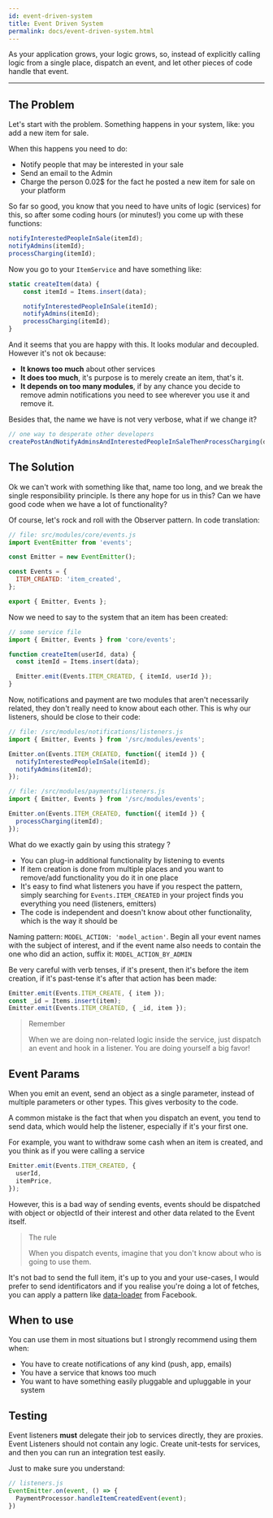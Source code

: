```yaml
---
id: event-driven-system
title: Event Driven System
permalink: docs/event-driven-system.html
---
```


As your application grows, your logic grows, so, instead of explicitly calling logic from a single place, dispatch an event, and let other pieces of code handle that event.

---

## The Problem

Let's start with the problem. Something happens in your system, like: you add a new item for sale.

When this happens you need to do:

- Notify people that may be interested in your sale
- Send an email to the Admin
- Charge the person 0.02$ for the fact he posted a new item for sale on your platform

So far so good, you know that you need to have units of logic (services) for this, so after some coding hours (or minutes!) you come up with these functions:

```js
notifyInterestedPeopleInSale(itemId);
notifyAdmins(itemId);
processCharging(itemId);
```

Now you go to your `ItemService` and have something like:

```js
static createItem(data) {
    const itemId = Items.insert(data);

    notifyInterestedPeopleInSale(itemId);
    notifyAdmins(itemId);
    processCharging(itemId);
}
```

And it seems that you are happy with this. It looks modular and decoupled. However it's not ok because:

- **It knows too much** about other services
- **It does too much**, it's purpose is to merely create an item, that's it.
- **It depends on too many modules**, if by any chance you decide to remove admin notifications you need to see wherever you use it and remove it.

Besides that, the name we have is not very verbose, what if we change it?

```js
// one way to desperate other developers
createPostAndNotifyAdminsAndInterestedPeopleInSaleThenProcessCharging(data);
```

## The Solution

Ok we can't work with something like that, name too long, and we break the single responsibility principle.
Is there any hope for us in this? Can we have good code when we have a lot of functionality?

Of course, let's rock and roll with the Observer pattern.
In code translation:

```js
// file: src/modules/core/events.js
import EventEmitter from 'events';

const Emitter = new EventEmitter();

const Events = {
  ITEM_CREATED: 'item_created',
};

export { Emitter, Events };
```

Now we need to say to the system that an item has been created:

```js
// some service file
import { Emitter, Events } from 'core/events';

function createItem(userId, data) {
  const itemId = Items.insert(data);

  Emitter.emit(Events.ITEM_CREATED, { itemId, userId });
}
```

Now, notifications and payment are two modules that aren't necessarily related, they don't really need to know about each other. This is why our listeners, should be close to their code:

```js
// file: /src/modules/notifications/listeners.js
import { Emitter, Events } from '/src/modules/events';

Emitter.on(Events.ITEM_CREATED, function({ itemId }) {
  notifyInterestedPeopleInSale(itemId);
  notifyAdmins(itemId);
});
```

```js
// file: /src/modules/payments/listeners.js
import { Emitter, Events } from '/src/modules/events';

Emitter.on(Events.ITEM_CREATED, function({ itemId }) {
  processCharging(itemId);
});
```

What do we exactly gain by using this strategy ?

- You can plug-in additional functionality by listening to events
- If item creation is done from multiple places and you want to remove/add functionality you do it in one place
- It's easy to find what listeners you have if you respect the pattern, simply searching for `Events.ITEM_CREATED` in your project finds you everything you need (listeners, emitters)
- The code is independent and doesn't know about other functionality, which is the way it should be

Naming pattern: `MODEL_ACTION: 'model_action'`. Begin all your event names with the subject of interest, and if the event name also needs to contain the one who did an action, suffix it: `MODEL_ACTION_BY_ADMIN`

Be very careful with verb tenses, if it's present, then it's before the item creation, if it's past-tense it's after that action has been made:

```js
Emitter.emit(Events.ITEM_CREATE, { item });
const _id = Items.insert(item);
Emitter.emit(Events.ITEM_CREATED, { _id, item });
```

> Remember
>
> When we are doing non-related logic inside the service, just dispatch an event and hook in a listener. You are doing yourself a big favor!

## Event Params

When you emit an event, send an object as a single parameter, instead of multiple parameters or other types.
This gives verbosity to the code.

A common mistake is the fact that when you dispatch an event, you tend to send data, which would help the listener, especially if it's your first one.

For example, you want to withdraw some cash when an item is created, and you think as if you were calling a service

```js
Emitter.emit(Events.ITEM_CREATED, {
  userId,
  itemPrice,
});
```

However, this is a bad way of sending events, events should be dispatched with object or objectId of their interest and other data related to the Event itself.

> The rule
>
> When you dispatch events, imagine that you don't know about who is going to use them.

It's not bad to send the full item, it's up to you and your use-cases, I would prefer to send identificators and if you realise you're doing a lot of fetches, you can apply a pattern like [data-loader](https://github.com/graphql/dataloader) from Facebook.

## When to use

You can use them in most situations but I strongly recommend using them when:

- You have to create notifications of any kind (push, app, emails)
- You have a service that knows too much
- You want to have something easily pluggable and upluggable in your system

## Testing

Event listeners **must** delegate their job to services directly, they are proxies. Event Listeners should not contain any logic. Create unit-tests for services, and then you can run an integration test easily.

Just to make sure you understand:

```js
// listeners.js
EventEmitter.on(event, () => {
  PaymentProcessor.handleItemCreatedEvent(event);
})
```
